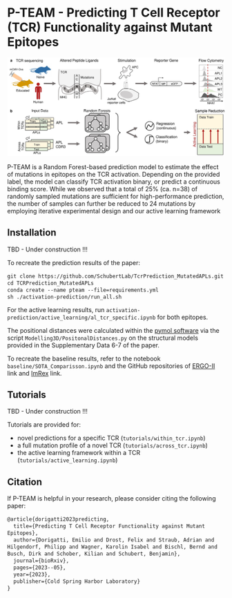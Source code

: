 # P-TEAM - Predicting T Cell Receptor (TCR) Functionality against Mutant Epitopes
![Graphical Abstract](https://github.com/SchubertLab/TcrPrediction_MutatedAPLs/blob/master/figures/manuscript_fig1_abstract-1.jpg)

P-TEAM is a Random Forest-based prediction model to estimate the effect of mutations in epitopes on the TCR activation. Depending on the provided label, the model can classify TCR activation binary, or predict a continuous binding score.
While we observed that a total of 25% (ca. n=38) of randomly sampled mutations are sufficient for high-performance prediction, the number of samples can further be reduced to 24 mutations by employing iterative experimental design and our active learning framework

## Installation
TBD - Under construction !!!

To recreate the prediction results of the paper:
```
git clone https://github.com/SchubertLab/TcrPrediction_MutatedAPLs.git
cd TCRPrediction_MutatedAPLs
conda create --name pteam --file=requirements.yml
sh ./activation-prediction/run_all.sh
```
For the active learning results, run `activation-prediction/active_learning/al_tcr_specific.ipynb` for both epitopes.

The positional distances were calculated within the [pymol software](https://pymol.org/2/) via the script `Modelling3D/PositonalDistances.py` on the structural models provided in the Supplementary Data 6-7 of the paper.

To recreate the baseline results, refer to the notebook `baseline/SOTA_Comparisson.ipynb` and the GitHub repositories of [ERGO-II](https://github.com/IdoSpringer/ERGO-II) link and [ImRex](https://github.com/pmoris/ImRex) link.

## Tutorials
TBD - Under construction !!!

Tutorials are provided for:
- novel predictions for a specific TCR (`tutorials/within_tcr.ipynb`)
- a full mutation profile of a novel TCR (`tutorials/across_tcr.ipynb`)
- the active learning framework within a TCR (`tutorials/active_learning.ipynb`)

## Citation
If P-TEAM is helpful in your research, please consider citing the following paper:

```
@article{dorigatti2023predicting,
  title={Predicting T Cell Receptor Functionality against Mutant Epitopes},
  author={Dorigatti, Emilio and Drost, Felix and Straub, Adrian and Hilgendorf, Philipp and Wagner, Karolin Isabel and Bischl, Bernd and Busch, Dirk and Schober, Kilian and Schubert, Benjamin},
  journal={bioRxiv},
  pages={2023--05},
  year={2023},
  publisher={Cold Spring Harbor Laboratory}
}
```
